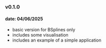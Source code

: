 ### v0.1.0
#### date: 04/06/2025
- basic version for BSplines only
- includes some visualisation
- includes an example of a simple application

